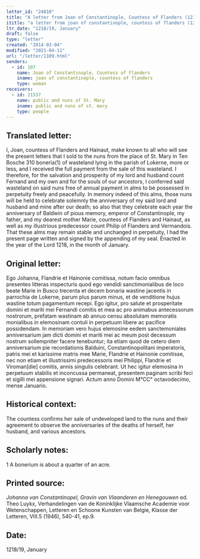 ```yaml
---
letter_id: "24810"
title: "A letter from Joan of Constantinople, Countess of Flanders (1218/19, January)"
ititle: "a letter from joan of constantinople, countess of flanders (1218/19, january)"
ltr_date: "1218/19, January"
draft: false
type: "letter"
created: "2014-03-04"
modified: "2021-04-11"
url: "/letter/1109.html"
senders:
  - id: 107
    name: Joan of Constantinople, Countess of Flanders
    iname: joan of constantinople, countess of flanders
    type: woman
receivers:
  - id: 21537
    name: public and nuns of St. Mary
    iname: public and nuns of st. mary
    type: people
---
```

<h2> Translated letter:</h2>I, Joan, countess of Flanders and Hainaut, make known to all who will see the present letters that  I sold to the nuns from the place of St. Mary in Ten Bosche 310 boneria(1) of wasteland lying in the parish of Lokerne, more or less, and I received the full payment from the sale of this wasteland.  I therefore, for the salvation and prosperity of my lord and husband count Fernand and my own and for the souls of our ancestors, I conferred said wasteland on said nuns free of annual payment in alms to be possessed in perpetuity freely and peacefully.  In memory indeed of this alms, those nuns will be held to celebrate solemnly the anniversary of my said lord and husband and mine after our death; so also that they celebrate each year the anniversary of Baldwin of pious memory, emperor of Constantinople, my father, and my dearest mother Marie, countess of Flanders and Hainaut, as well as my illustrious predecessor count Philip of Flanders and Vermandois.
That these alms may remain stable and unchanged in perpetuity, I had the present page written and signed by the appending of my seal.
Enacted in the year of the Lord 1218, in the month of January.
<h2 class="mt-4"> Original letter:</h2>Ego Johanna, Flandrie et Hainonie comitissa, notum facio omnibus presentes litteras inspecturis quod ego vendidi sanctimonialibus de loco beate Marie in Busco trecenta et decem bonaria wastine jacentis in parrochia de Lokerne, parum plus parum minus, et de venditione hujus wastine totum pagamentum recepi. Ego igitur, pro salute et prosperitate domini et mariti mei Fernandi comitis et mea ac pro animabus antecessorum nostrorum, prefatam wastinam ab annuo censu absolutam memoratis monialibus in elemosinam contuli in perpetuum libere ac pacifice possidendam. In memoriam vero hujus elemosine eedem sanctemoniales anniversarium jam dicti domini et mariti mei ac meum post decessum nostrum sollempniter facere tenebuntur; ita etiam quod de cetero diem anniversarium pie recordationis Balduini, Constantinopolitani imperatoris, patris mei et karissime matris mee Marie, Flandrie et Hainonie comitisse, nec non etiam et illustrissimi predecessoris mei Philippi, Flandrie et Viroman[die] comitis, annis singulis celebrant.
Ut hec igitur elemosina in perpetuum stabilis et inconcussa permaneat, presentem paginam scribi feci et sigilli mei appensione signari.
Actum anno Domini M°CC° octavodecimo, mense Januario.
<h2 class="mt-4"> Historical context:</h2>The countess confirms her sale of undeveloped land to the nuns and their agreement to observe the anniversaries of the deaths of herself, her husband, and various ancestors.
<h2 class="mt-4"> Scholarly notes:</h2>1 A bonerium is about a quarter of an acre.
<h2 class="mt-4"> Printed source:</h2><p><em>Johanna van Constantinopel, Gravin van Vlaanderen en Henegouwen</em> ed. Theo Luykx, Verhandelingen van de Koninklijke Vlaamsche Academie voor Wetenschappen, Letteren en Schoone Kunsten van Belgie, Klasse der Letteren, VIII.5 (1946), 540-41, ep.9.</p><h2 class="mt-4"> Date:</h2>1218/19, January
